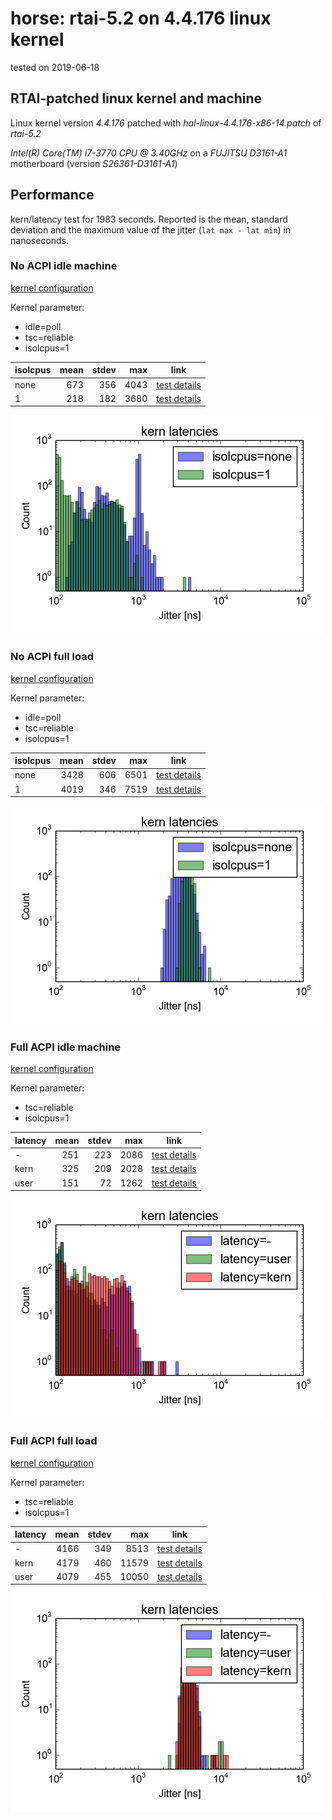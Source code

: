 # horse: rtai-5.2 on 4.4.176 linux kernel

tested on 2019-06-18

## RTAI-patched linux kernel and machine

Linux kernel version *4.4.176* patched with *hal-linux-4.4.176-x86-14.patch* of *rtai-5.2*

*Intel(R) Core(TM) i7-3770 CPU @ 3.40GHz* on a *FUJITSU D3161-A1* motherboard (version *S26361-D3161-A1*)

## Performance

kern/latency test for 1983 seconds.
Reported is the mean, standard deviation and the maximum value of the jitter (`lat max - lat min`) in nanoseconds.

### No ACPI idle machine

[kernel configuration](config-horse-rtai-5.2-4.4.176-039-2019-06-18-poll-tscreliable-plain-cpu1-idle-perfect)

Kernel parameter:
* idle=poll
* tsc=reliable
* isolcpus=1

| isolcpus | mean | stdev | max  | link                                                                                                      |
|----------|------------:|------:|-----:|-----------------------------------------------------------------------------------------------------------|
| none     |         673 |   356 | 4043 | [test details](latencies-horse-rtai-5.2-4.4.176-039-2019-06-18-poll-tscreliable-plain-cpu1-idle-perfect)  |
| 1        |         218 |   182 | 3680 | [test details](latencies-horse-rtai-5.2-4.4.176-041-2019-06-18-poll-tscreliable-isolcpus1-cpu1-idle-good) |

![idle.png](idle.png)


### No ACPI full load

[kernel configuration](config-horse-rtai-5.2-4.4.176-040-2019-06-18-poll-tscreliable-plain-cpu1-cimn-good)

Kernel parameter:
* idle=poll
* tsc=reliable
* isolcpus=1

| isolcpus | mean | stdev | max  | link                                                                                                      |
|----------|------------:|------:|-----:|-----------------------------------------------------------------------------------------------------------|
| none     |        3428 |   606 | 6501 | [test details](latencies-horse-rtai-5.2-4.4.176-040-2019-06-18-poll-tscreliable-plain-cpu1-cimn-good)     |
| 1        |        4019 |   346 | 7519 | [test details](latencies-horse-rtai-5.2-4.4.176-042-2019-06-18-poll-tscreliable-isolcpus1-cpu1-cimn-good) |

![full.png](full.png)


### Full ACPI idle machine

[kernel configuration](config-horse-rtai-5.2-4.4.176-053-2019-06-19-allacpi-tscreliable-isolcpus1-poll-cpu1-idle-good)

Kernel parameter:
* tsc=reliable
* isolcpus=1

| latency | mean | stdev | max  | link                                                                                                                               |
|---------|------------:|------:|-----:|------------------------------------------------------------------------------------------------------------------------------------|
| -       |         251 |   223 | 2086 | [test details](latencies-horse-rtai-5.2-4.4.176-053-2019-06-19-allacpi-tscreliable-isolcpus1-poll-cpu1-idle-good)                  |
| kern    |         325 |   209 | 2028 | [test details](latencies-horse-rtai-5.2-4.4.176-057-2019-06-19-allacpi-tscreliable-isolcpus1-plain-cpu1-nocpulatencyall-idle-good) |
| user    |         151 |    72 | 1262 | [test details](latencies-horse-rtai-5.2-4.4.176-055-2019-06-19-allacpi-tscreliable-isolcpus1-plain-cpu1-nolatency-idle-perfect)    |

![acpiidle.png](acpiidle.png)


### Full ACPI full load

[kernel configuration](config-horse-rtai-5.2-4.4.176-054-2019-06-19-allacpi-tscreliable-isolcpus1-poll-cpu1-cimn-good)

Kernel parameter:
* tsc=reliable
* isolcpus=1

| latency | mean | stdev | max   | link                                                                                                                             |
|---------|------------:|------:|------:|----------------------------------------------------------------------------------------------------------------------------------|
| -       |        4166 |   349 |  8513 | [test details](latencies-horse-rtai-5.2-4.4.176-054-2019-06-19-allacpi-tscreliable-isolcpus1-poll-cpu1-cimn-good)                |
| kern    |        4179 |   460 | 11579 | [test details](latencies-horse-rtai-5.2-4.4.176-058-2019-06-19-allacpi-tscreliable-isolcpus1-plain-cpu1-nocpulatencyall-cimn-ok) |
| user    |        4079 |   455 | 10050 | [test details](latencies-horse-rtai-5.2-4.4.176-056-2019-06-19-allacpi-tscreliable-isolcpus1-plain-cpu1-nolatency-cimn-ok)       |

![acpifull.png](acpifull.png)


